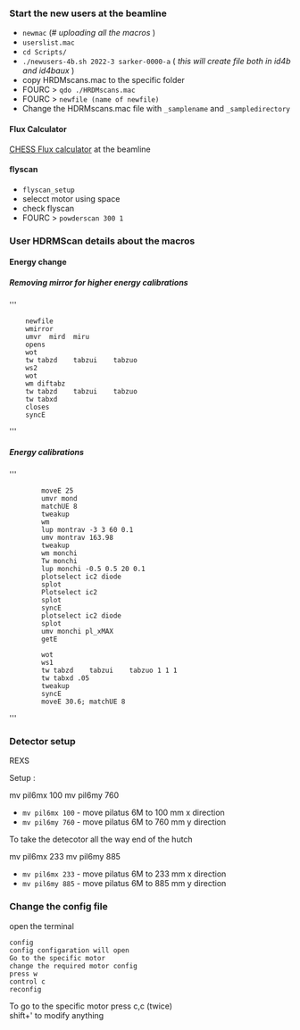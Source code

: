 
### Start the new users at the beamline
* `newmac` (# <i> uploading all the macros </i>)
* `userslist.mac`
* `cd Scripts/`
* `./newusers-4b.sh 2022-3 sarker-0000-a` ( <i>this will create file both in id4b and id4baux </i>)
* copy HRDMscans.mac to the specific folder
* FOURC > `qdo ./HRDMscans.mac`
* FOURC > `newfile (name of newfile)`
* Change the HDRMscans.mac file with `_samplename` and `_sampledirectory`



#### Flux Calculator
[CHESS Flux calculator](https://www.chess.cornell.edu/userstechnical-resourcescalculators/ion-chamber-flux-calculator) at the beamline


#### flyscan 
* `flyscan_setup`
* selecct motor using space 
* check flyscan
* FOURC > `powderscan 300 1`


### User HDRMScan details about the macros




#### Energy change

##### Removing mirror for higher energy calibrations

'''

        newfile 
        wmirror
        umvr  mird  miru    
        opens
        wot
        tw tabzd    tabzui    tabzuo  
        ws2
        wot
        wm diftabz
        tw tabzd    tabzui    tabzuo  
        tw tabxd
        closes
        syncE

'''


##### Energy calibrations


'''

            moveE 25
            umvr mond
            matchUE 8
            tweakup
            wm
            lup montrav -3 3 60 0.1
            umv montrav 163.98
            tweakup
            wm monchi
            Tw monchi
            lup monchi -0.5 0.5 20 0.1
            plotselect ic2 diode
            splot
            Plotselect ic2
            splot
            syncE
            plotselect ic2 diode
            splot
            umv monchi pl_xMAX
            getE

            wot
            ws1
            tw tabzd    tabzui    tabzuo 1 1 1
            tw tabxd .05
            tweakup
            syncE
            moveE 30.6; matchUE 8


'''


### Detector setup

REXS 

Setup : 

mv pil6mx 100
mv pil6my 760

* `mv pil6mx 100` 		- move pilatus 6M to 100 mm x direction 
* `mv pil6my 760` 		- move pilatus 6M to 760 mm y direction


To take the detecotor all the way end of the hutch 

mv pil6mx 233
mv pil6my 885

* `mv pil6mx 233` 		- move pilatus 6M to 233 mm x direction 
* `mv pil6my 885` 		- move pilatus 6M to 885 mm y direction


### Change the config file 

open the terminal

```
config 
config configaration will open
Go to the specific motor 
change the required motor config
press w 
control c 
reconfig
```
To go to the specific motor press c,c (twice)   
shift+' to modify anything
     


